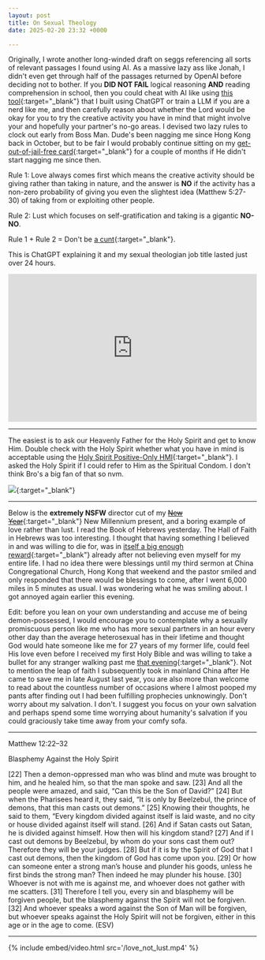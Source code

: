 ```yaml
---
layout: post
title: On Sexual Theology
date: 2025-02-20 23:32 +0000

---
```


Originally, I wrote another long-winded draft on seggs referencing all sorts of relevant passages I found using AI. As a massive lazy ass like Jonah, I didn't even get through half of the passages returned by OpenAI before deciding not to bother. If you **DID NOT FAIL** logical reasoning **AND** reading comprehension in school, then you could cheat with AI like using [this tool](https://biblesays.love/){:target="_blank"} that I built using ChatGPT or train a LLM if you are a nerd like me, and then carefully reason about whether the Lord would be okay for you to try the creative activity you have in mind that might involve your and hopefully your partner's no-go areas. I devised two lazy rules to clock out early from Boss Man. Dude's been nagging me since Hong Kong back in October, but to be fair I would probably continue sitting on my [get-out-of-jail-free card](../on-background-music/){:target="_blank"} for a couple of months if He didn't start nagging me since then.

Rule 1: Love always comes first which means the creative activity should be giving rather than taking in nature, and the answer is **NO** if the activity has a non-zero probability of giving you even the slightest idea (Matthew 5:27-30) of taking from or exploiting other people.

Rule 2: Lust which focuses on self-gratification and taking is a gigantic **NO-NO**.

Rule 1 + Rule 2 = Don't be [a cunt](../on-commandments-and-the-law/#definition-of-a-cunt){:target="_blank"}.

This is ChatGPT explaining it and my sexual theologian job title lasted just over 24 hours.

<embed src="https://dl.hesaid.love/Lust_vs_Love.pdf" type="application/pdf" width="100%" height="300px" />

---

The easiest is to ask our Heavenly Father for the Holy Spirit and get to know Him. Double check with the Holy Spirit whether what you have in mind is acceptable using the [Holy Spirit Positive-Only HMI](../on-positive-only-hmi/){:target="_blank"}. I asked the Holy Spirit if I could refer to Him as the Spiritual Condom. I don't think Bro's a big fan of that so nvm.

![](/9yAr35Btsyf4hKfrhf.jpg){:target="_blank"}

---

Below is the **extremely NSFW** director cut of my [~~New Year~~](../on-sacrifice/){:target="_blank"} New Millennium present, and a boring example of love rather than lust. I read the Book of Hebrews yesterday. The Hall of Faith in Hebrews was too interesting. I thought that having something I believed in and was willing to die for, was in [itself a big enough reward](../on-suffering/){:target="_blank"} already after not believing even myself for my entire life. I had no idea there were blessings until my third sermon at China Congregational Church, Hong Kong that weekend and the pastor smiled and only responded that there would be blessings to come, after I went 6,000 miles in 5 minutes as usual. I was wondering what he was smiling about. I got annoyed again earlier this evening.

Edit: before you lean on your own understanding and accuse me of being demon-possessed, I would encourage you to contemplate why a sexually promiscuous person like me who has more sexual partners in an hour every other day than the average heterosexual has in their lifetime and thought God would hate someone like me for 27 years of my former life, could feel His love even before I received my first Holy Bible and was willing to take a bullet for any stranger walking past me [that evening](../on-love/){:target="_blank"}. Not to mention the leap of faith I subsequently took in mainland China after He came to save me in late August last year, you are also more than welcome to read about the countless number of occasions where I almost pooped my pants after finding out I had been fulfilling prophecies unknowingly. Don't worry about my salvation. I don't. I suggest you focus on your own salvation and perhaps spend some time worrying about humanity's salvation if you could graciously take time away from your comfy sofa.

---

Matthew 12:22–32

Blasphemy Against the Holy Spirit

[22] Then a demon-oppressed man who was blind and mute was brought to him, and he healed him, so that the man spoke and saw. [23] And all the people were amazed, and said, “Can this be the Son of David?” [24] But when the Pharisees heard it, they said, “It is only by Beelzebul, the prince of demons, that this man casts out demons.” [25] Knowing their thoughts, he said to them, “Every kingdom divided against itself is laid waste, and no city or house divided against itself will stand. [26] And if Satan casts out Satan, he is divided against himself. How then will his kingdom stand? [27] And if I cast out demons by Beelzebul, by whom do your sons cast them out? Therefore they will be your judges. [28] But if it is by the Spirit of God that I cast out demons, then the kingdom of God has come upon you. [29] Or how can someone enter a strong man’s house and plunder his goods, unless he first binds the strong man? Then indeed he may plunder his house. [30] Whoever is not with me is against me, and whoever does not gather with me scatters. [31] Therefore I tell you, every sin and blasphemy will be forgiven people, but the blasphemy against the Spirit will not be forgiven. [32] And whoever speaks a word against the Son of Man will be forgiven, but whoever speaks against the Holy Spirit will not be forgiven, either in this age or in the age to come. (ESV)

---

{% include embed/video.html src='/love_not_lust.mp4' %}
